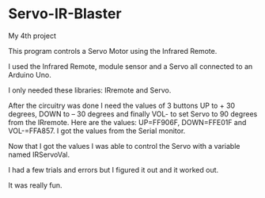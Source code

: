 # Servo-IR-Blaster
My 4th project



This program controls a Servo Motor using the Infrared Remote.

I used the Infrared Remote, module sensor and a Servo all connected to an Arduino Uno.

I only needed these libraries: IRremote and Servo.

After the circuitry was done I need the values of 3 buttons UP to + 30 degrees, DOWN to – 30 degrees and finally VOL- to set Servo to 90 degrees from the IRremote. Here are the values: UP=FF906F, DOWN=FFE01F and VOL-=FFA857. I got the values from the Serial monitor.

Now that I got the values I was able to control the Servo with a variable named IRServoVal.

I had a few trials and errors but I figured it out and it worked out.

It was really fun.
